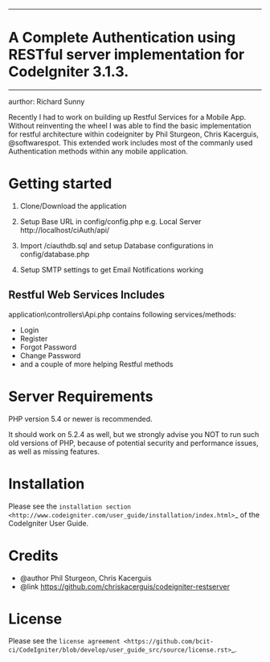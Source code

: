 ************************************************************************************
# A Complete Authentication using RESTful server implementation for CodeIgniter 3.1.3.
************************************************************************************
aurthor:            Richard Sunny

Recently I had to work on building up Restful Services for a Mobile App. 
Without reinventing the wheel I was able to find the basic implementation for restful architecture within codeigniter by Phil Sturgeon, Chris Kacerguis, @softwarespot.
This extended work includes most of the commanly used Authentication methods within any mobile application.   

# Getting started

1. Clone/Download the application 

2. Setup Base URL in config/config.php
e.g. Local Server http://localhost/ciAuth/api/

3. Import /ciauthdb.sql and setup Database configurations in config/database.php

4. Setup SMTP settings to get Email Notifications working

## Restful Web Services Includes

application\controllers\Api.php contains following services/methods: 

* Login
* Register
* Forgot Password
* Change Password
* and a couple of more helping Restful methods

# Server Requirements

PHP version 5.4 or newer is recommended.

It should work on 5.2.4 as well, but we strongly advise you NOT to run
such old versions of PHP, because of potential security and performance
issues, as well as missing features.

# Installation

Please see the `installation section <http://www.codeigniter.com/user_guide/installation/index.html>`_
of the CodeIgniter User Guide.

# Credits

* @author          Phil Sturgeon, Chris Kacerguis
* @link            https://github.com/chriskacerguis/codeigniter-restserver

# License

Please see the `license
agreement <https://github.com/bcit-ci/CodeIgniter/blob/develop/user_guide_src/source/license.rst>`_.
